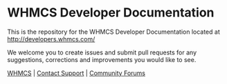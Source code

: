 # WHMCS Developer Documentation

This is the repository for the WHMCS Developer Documentation located at http://developers.whmcs.com/

We welcome you to create issues and submit pull requests for any suggestions, corrections and improvements you would like to see.

[WHMCS](http://www.whmcs.com/) | [Contact Support](https://www.whmcs.com/support/) | [Community Forums](http://forum.whmcs.com/)

